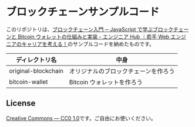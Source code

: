 # ブロックチェーンサンプルコード

このリポジトリは、[ブロックチェーン入門 ─ JavaScript で学ぶブロックチェーンと Bitcoin ウォレットの仕組みと実装 - エンジニア Hub ｜若手 Web エンジニアのキャリアを考える！](https://employment.en-japan.com/engineerhub/entry/2018/11/30/110000)のサンプルコードを納めたものです。

| ディレクトリ名      | 中身                                 |
| ------------------- | ------------------------------------ |
| original-blockchain | オリジナルのブロックチェーンを作ろう |
| bitcoin-wallet      | Bitcoin ウォレットを作ろう           |

## License

[Creative Commons — CC0 1.0](https://creativecommons.org/publicdomain/zero/1.0/deed.ja)です。ご自由にお使いください。
